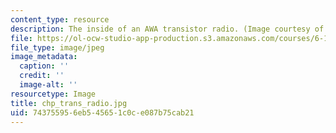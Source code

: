 ```yaml
---
content_type: resource
description: The inside of an AWA transistor radio. (Image courtesy of Hil.)
file: https://ol-ocw-studio-app-production.s3.amazonaws.com/courses/6-101-introductory-analog-electronics-laboratory-spring-2007/743755956eb545651c0ce087b75cab21_chp_trans_radio.jpg
file_type: image/jpeg
image_metadata:
  caption: ''
  credit: ''
  image-alt: ''
resourcetype: Image
title: chp_trans_radio.jpg
uid: 74375595-6eb5-4565-1c0c-e087b75cab21
---
```

